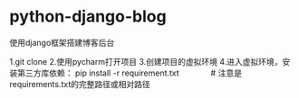 # python-django-blog
使用django框架搭建博客后台

1.git clone
2.使用pycharm打开项目
3.创建项目的虚拟环境
4.进入虚拟环境，安装第三方库依赖：
pip install -r requirement.txt　　　　# 注意是requirements.txt的完整路径或相对路径
